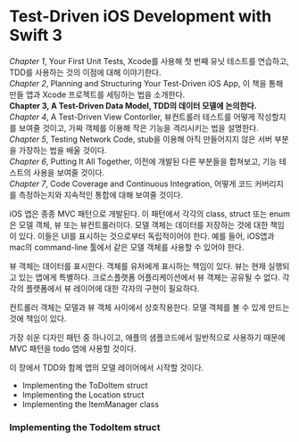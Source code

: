 # Test-Driven iOS Development with Swift 3

*Chapter 1*, Your First Unit Tests, Xcode를 사용해 첫 번째 유닛 테스트를 연습하고, TDD를 사용하는 것의 이점에 대해 이야기한다.  
*Chapter 2*, Planning and Structuring Your Test-Driven iOS App, 이 책을 통해 만들 앱과 Xcode 프로젝트를 세팅하는 법을 소개한다.  
**Chapter 3, A Test-Driven Data Model, TDD의 데이터 모델에 논의한다.**  
*Chapter 4*, A Test-Driven View Contorller, 뷰컨트롤러 테스트를 어떻게 작성할지를 보여줄 것이고, 가짜 객체를 이용해 작은 기능을 격리시키는 법을 설명한다.  
*Chapter 5*, Testing Network Code, stub을 이용해 아직 만들어지지 않은 서버 부분을 가장하는 법을 배울 것이다.  
*Chapter 6*, Putting It All Together, 이전에 개발된 다른 부분들을 합쳐보고, 기능 테스트의 사용을 보여줄 것이다.  
*Chapter 7*, Code Coverage and Continuous Integration, 어떻게 코드 커버리지를 측정하는지와 지속적인 통합에 대해 보여줄 것이다.


iOS 앱은 종종 MVC 패턴으로 개발된다. 이 패턴에서 각각의 class, struct 또는 enum은 모델 객체, 뷰 또는 뷰컨트롤러이다. 모델 객체는 데이터를 저장하는 것에 대한 책임이 있다. 이들은 UI를 표시하는 것으로부터 독립적이어야 한다. 예를 들어, iOS앱과 mac의 command-line 툴에서 같은 모델 객체를 사용할 수 있어야 한다.

뷰 객체는 데이터를 표시한다. 객체를 유저에게 표시하는 책임이 있다. 뷰는 현재 실행되고 있는 앱에게 특별하다. 크로스플랫폼 어플리케이션에서 뷰 객체는 공유될 수 없다. 각각의 플랫폼에서 뷰 레이어에 대한 각자의 구현이 필요하다.

컨트롤러 객체는 모델과 뷰 객체 사이에서 상호작용한다. 모델 객체를 볼 수 있게 만드는 것에 책임이 있다.

가장 쉬운 디자인 패턴 중 하나이고, 애플의 샘플코드에서 일반적으로 사용하기 때문에 MVC 패턴을 todo 앱에 사용할 것이다. 

이 장에서 TDD와 함께 앱의 모델 레이어에서 시작할 것이다.

- Implementing the ToDoItem struct
- Implementing the Location struct
- Implementing the ItemManager class

### Implementing the TodoItem struct

